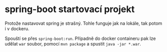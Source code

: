 # spring-boot startovací projekt
Protože nastavovat spring je strašný. Tohle funguje jak na lokále, tak potom i v dockeru. 

Spouští se přes `spring-boot:run`. Případně do docker containeru pak lze udělat `war` soubor, pomocí `mvn package` a spustit `java -jar *.war`.